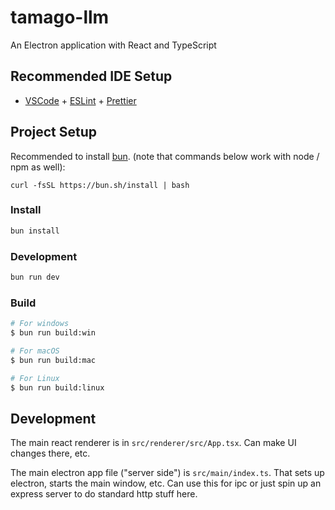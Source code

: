 # tamago-llm

An Electron application with React and TypeScript

## Recommended IDE Setup

- [VSCode](https://code.visualstudio.com/) + [ESLint](https://marketplace.visualstudio.com/items?itemName=dbaeumer.vscode-eslint) + [Prettier](https://marketplace.visualstudio.com/items?itemName=esbenp.prettier-vscode)

## Project Setup

Recommended to install [bun](https://bun.sh/). (note that commands below work with node / npm as well):

```
curl -fsSL https://bun.sh/install | bash
```

### Install

```bash
bun install
```

### Development

```bash
bun run dev
```

### Build

```bash
# For windows
$ bun run build:win

# For macOS
$ bun run build:mac

# For Linux
$ bun run build:linux
```

## Development

The main react renderer is in `src/renderer/src/App.tsx`. Can make UI changes there, etc.

The main electron app file ("server side") is `src/main/index.ts`. That sets up electron, starts the main window, etc. Can use this for ipc or just spin up an express server to do standard http stuff here.
